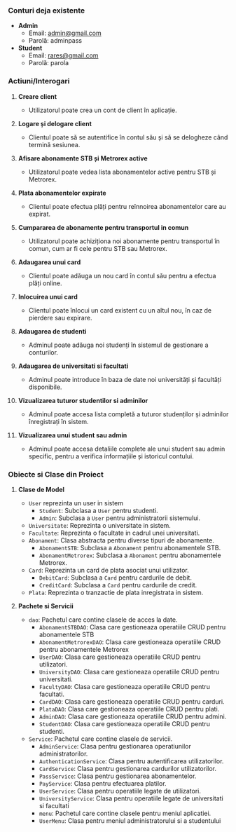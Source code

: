### Conturi deja existente

- **Admin**
    - Email: admin@gmail.com
    - Parolă: adminpass
- **Student**
    - Email: rares@gmail.com
    - Parolă: parola

### Actiuni/Interogari

1. **Creare client**
    - Utilizatorul poate crea un cont de client în aplicație.

2. **Logare și delogare client**
    - Clientul poate să se autentifice în contul său și să se delogheze când termină sesiunea.

3. **Afisare abonamente STB și Metrorex active**
    - Utilizatorul poate vedea lista abonamentelor active pentru STB și Metrorex.

4. **Plata abonamentelor expirate**
    - Clientul poate efectua plăți pentru reînnoirea abonamentelor care au expirat.

5. **Cumpararea de abonamente pentru transportul in comun**
    - Utilizatorul poate achiziționa noi abonamente pentru transportul în comun, cum ar fi cele pentru STB sau Metrorex.

6. **Adaugarea unui card**
    - Clientul poate adăuga un nou card în contul său pentru a efectua plăți online.

7. **Inlocuirea unui card**
    - Clientul poate înlocui un card existent cu un altul nou, în caz de pierdere sau expirare.

8. **Adaugarea de studenti**
    - Adminul poate adăuga noi studenți în sistemul de gestionare a conturilor.

9. **Adaugarea de universitati si facultati**
    - Adminul poate introduce în baza de date noi universități și facultăți disponibile.

10. **Vizualizarea tuturor studentilor si adminilor**
    - Adminul poate accesa lista completă a tuturor studenților și adminilor înregistrați în sistem.

11. **Vizualizarea unui student sau admin**
    - Adminul poate accesa detaliile complete ale unui student sau admin specific, pentru a verifica informațiile și istoricul contului.

### Obiecte si Clase din Proiect

1. **Clase de Model**
   - `User` reprezinta un user in sistem
     - `Student`: Subclasa a `User` pentru studenti.
     - `Admin`: Subclasa a `User` pentru administratorii sistemului.
   - `Universitate`: Reprezinta o universitate in sistem.
   - `Facultate`: Reprezinta o facultate in cadrul unei universitati.
   - `Abonament`: Clasa abstracta pentru diverse tipuri de abonamente.
      - `AbonamentSTB`: Subclasa a `Abonament` pentru abonamentele STB.
      - `AbonamentMetrorex`: Subclasa a `Abonament` pentru abonamentele Metrorex.
   - `Card`: Reprezinta un card de plata asociat unui utilizator.
      - `DebitCard`: Subclasa a `Card` pentru cardurile de debit.
      - `CreditCard`: Subclasa a `Card` pentru cardurile de credit.
   - `Plata`: Reprezinta o tranzactie de plata inregistrata in sistem.

2. **Pachete si Servicii**
   - `dao`: Pachetul care contine clasele de acces la date.
      - `AbonamentSTBDAO`: Clasa care gestioneaza operatiile CRUD pentru abonamentele STB
      - `AbonamentMetrorexDAO`: Clasa care gestioneaza operatiile CRUD pentru abonamentele Metrorex
      - `UserDAO`: Clasa care gestioneaza operatiile CRUD pentru utilizatori.
      - `UniversityDAO`: Clasa care gestioneaza operatiile CRUD pentru universitati.
      - `FacultyDAO`: Clasa care gestioneaza operatiile CRUD pentru facultati.
      - `CardDAO`: Clasa care gestioneaza operatiile CRUD pentru carduri.
      - `PlataDAO`: Clasa care gestioneaza operatiile CRUD pentru plati.
      - `AdminDAO`: Clasa care gestioneaza operatiile CRUD pentru admini.
      - `StudentDAO`: Clasa care gestioneaza operatiile CRUD pentru studenti.
   - `Service`: Pachetul care contine clasele de servicii.
      - `AdminService`: Clasa pentru gestionarea operatiunilor administratorilor. 
      - `AuthenticationService`: Clasa pentru autentificarea utilizatorilor.
      - `CardService`: Clasa pentru gestionarea cardurilor utilizatorilor.
      - `PassService`: Clasa pentru gestionarea abonamentelor.
      - `PayService`: Clasa pentru efectuarea platilor.
      - `UserService`: Clasa pentru operatiile legate de utilizatori.
      - `UniversityService`: Clasa pentru operatiile legate de universitati si facultati
      - `menu`: Pachetul care contine clasele pentru meniul aplicatiei.
      - `UserMenu`: Clasa pentru meniul administratorului si a studentului